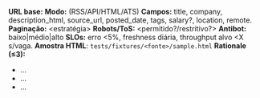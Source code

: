 **URL base:** <url>
**Modo:** (RSS/API/HTML/ATS)
**Campos:** title, company, description_html, source_url, posted_date, tags, salary?, location, remote.
**Paginação:** <estratégia>
**Robots/ToS:** <permitido?/restritivo?>
**Antibot:** baixo|médio|alto
**SLOs:** erro <5%, freshness diária, throughput alvo <X s/vaga.
**Amostra HTML**: `tests/fixtures/<fonte>/sample.html`
**Rationale (≤3):**
- ...
- ...
- ...
